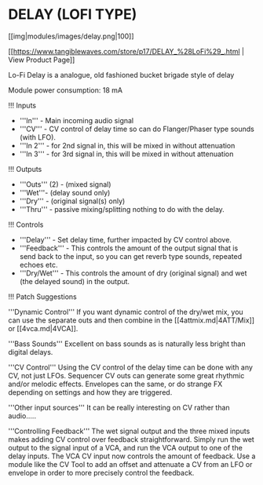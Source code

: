 # DELAY (LOFI TYPE)

[[img|modules/images/delay.png|100]]

[[https://www.tangiblewaves.com/store/p17/DELAY_%28LoFi%29_.html | View Product Page]]

Lo-Fi Delay is a analogue, old fashioned bucket brigade style of delay 

Module power consumption: 18 mA

!!! Inputs

* '''In''' - Main incoming audio signal
* '''CV''' - CV control of delay time so can do Flanger/Phaser type sounds (with LFO).
* '''In 2''' -  for 2nd signal in, this will be mixed in without attenuation
* '''In 3''' -  for 3rd signal in, this will be mixed in without attenuation

!!! Outputs

* '''Outs''' (2) - (mixed signal)
* '''Wet'''- (delay sound only)
*  '''Dry''' - (original signal(s) only)
* '''Thru''' - passive mixing/splitting nothing to do with the delay.

!!! Controls

* '''Delay''' - Set delay time, further impacted by CV control above.
* '''Feedback''' - This controls the amount of the output signal that is send back to the input, so you can get reverb type sounds, repeated echoes etc.
* '''Dry/Wet''' - This controls the amount of dry (original signal) and wet (the delayed sound) in the output.

!!! Patch Suggestions

'''Dynamic Control'''
If you want dynamic control of the dry/wet mix, you can use the separate outs and then combine in the [[4attmix.md|4ATT/Mix]] or [[4vca.md|4VCA]]. 

'''Bass Sounds'''
Excellent on bass sounds as is naturally less bright than digital delays.

'''CV Control'''
Using the CV control of the delay time can be done with any CV, not just LFOs. Sequencer CV outs can generate some great rhythmic and/or melodic  effects. Envelopes can the same, or do strange FX depending on settings and how they are triggered. 

'''Other input sources'''
It can be really interesting on CV rather than audio.....

'''Controlling Feedback'''
The wet signal output and the three mixed inputs makes adding CV control over feedback straightforward. Simply run the wet output to the signal input of a VCA, and run the VCA output to one of the delay inputs. The VCA CV input now controls the amount of feedback. Use a module like the CV Tool to add an offset and attenuate a CV from an LFO or envelope in order to more precisely control the feedback.

